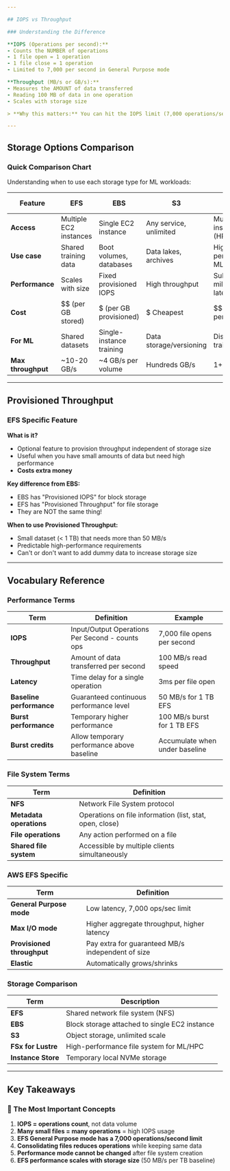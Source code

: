 ```yaml
---

## IOPS vs Throughput

### Understanding the Difference

**IOPS (Operations per second):**
- Counts the NUMBER of operations
- 1 file open = 1 operation
- 1 file close = 1 operation
- Limited to 7,000 per second in General Purpose mode

**Throughput (MB/s or GB/s):**
- Measures the AMOUNT of data transferred
- Reading 100 MB of data in one operation
- Scales with storage size

> **Why this matters:** You can hit the IOPS limit (7,000 operations/sec) while still having plenty of throughput capacity available!

---
```


## Storage Options Comparison

### Quick Comparison Chart

Understanding when to use each storage type for ML workloads:

| Feature            | EFS                        | EBS                        | S3                         | FSx for Lustre             |
|--------------------|----------------------------|----------------------------|----------------------------|----------------------------|
| **Access**         | Multiple EC2 instances     | Single EC2 instance        | Any service, unlimited     | Multiple instances (HPC)   |
| **Use case**       | Shared training data       | Boot volumes, databases    | Data lakes, archives       | High-performance ML        |
| **Performance**    | Scales with size           | Fixed provisioned IOPS     | High throughput            | Sub-millisecond latency    |
| **Cost**           | $$ (per GB stored)         | $ (per GB provisioned)     | $ Cheapest                 | $$$ (high performance)     |
| **For ML**         | Shared datasets            | Single-instance training   | Data storage/versioning    | Distributed training       |
| **Max throughput** | ~10-20 GB/s                | ~4 GB/s per volume         | Hundreds GB/s              | 1+ TB/s                    |

---

## Provisioned Throughput

### EFS Specific Feature

**What is it?**
- Optional feature to provision throughput independent of storage size
- Useful when you have small amounts of data but need high performance
- **Costs extra money**

**Key difference from EBS:**
- EBS has "Provisioned IOPS" for block storage
- EFS has "Provisioned Throughput" for file storage
- They are NOT the same thing!

**When to use Provisioned Throughput:**
- Small dataset (< 1 TB) that needs more than 50 MB/s
- Predictable high-performance requirements
- Can't or don't want to add dummy data to increase storage size

---

## Vocabulary Reference

### Performance Terms

| Term                       | Definition                                            | Example                        |
|----------------------------|-------------------------------------------------------|--------------------------------|
| **IOPS**                   | Input/Output Operations Per Second - counts ops       | 7,000 file opens per second    |
| **Throughput**             | Amount of data transferred per second                 | 100 MB/s read speed            |
| **Latency**                | Time delay for a single operation                     | 3ms per file open              |
| **Baseline performance**   | Guaranteed continuous performance level               | 50 MB/s for 1 TB EFS           |
| **Burst performance**      | Temporary higher performance                          | 100 MB/s burst for 1 TB EFS    |
| **Burst credits**          | Allow temporary performance above baseline            | Accumulate when under baseline |

### File System Terms

| Term                       | Definition                                                     |
|----------------------------|----------------------------------------------------------------|
| **NFS**                    | Network File System protocol                                   |
| **Metadata operations**    | Operations on file information (list, stat, open, close)       |
| **File operations**        | Any action performed on a file                                 |
| **Shared file system**     | Accessible by multiple clients simultaneously                  |

### AWS EFS Specific

| Term                       | Definition                                                     |
|----------------------------|----------------------------------------------------------------|
| **General Purpose mode**   | Low latency, 7,000 ops/sec limit                               |
| **Max I/O mode**           | Higher aggregate throughput, higher latency                    |
| **Provisioned throughput** | Pay extra for guaranteed MB/s independent of size              |
| **Elastic**                | Automatically grows/shrinks                                    |

### Storage Comparison

| Term                       | Description                                                    |
|----------------------------|----------------------------------------------------------------|
| **EFS**                    | Shared network file system (NFS)                               |
| **EBS**                    | Block storage attached to single EC2 instance                  |
| **S3**                     | Object storage, unlimited scale                                |
| **FSx for Lustre**         | High-performance file system for ML/HPC                        |
| **Instance Store**         | Temporary local NVMe storage                                   |

---

## Key Takeaways

### 🎯 The Most Important Concepts

1. **IOPS = operations count**, not data volume
2. **Many small files = many operations** = high IOPS usage
3. **EFS General Purpose mode has a 7,000 operations/second limit**
4. **Consolidating files reduces operations** while keeping same data
5. **Performance mode cannot be changed** after file system creation
6. **EFS performance scales with storage size** (50 MB/s per TB baseline)